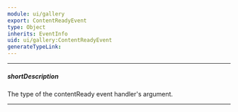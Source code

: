 ```yaml
---
module: ui/gallery
export: ContentReadyEvent
type: Object
inherits: EventInfo
uid: ui/gallery:ContentReadyEvent
generateTypeLink: 
---
```

---
##### shortDescription
The type of the contentReady event handler's argument.

---
<!-- Description goes here -->
